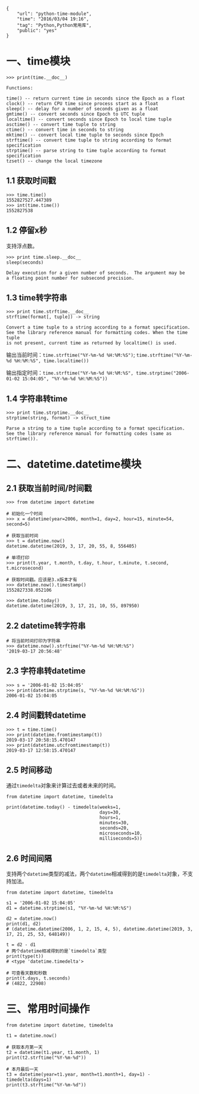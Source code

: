```
{
    "url": "python-time-module",
    "time": "2016/03/04 19:16",
    "tag": "Python,Python常用库",
    "public": "yes"
}
```

# 一、time模块
```
>>> print(time.__doc__)

Functions:

time() -- return current time in seconds since the Epoch as a float
clock() -- return CPU time since process start as a float
sleep() -- delay for a number of seconds given as a float
gmtime() -- convert seconds since Epoch to UTC tuple
localtime() -- convert seconds since Epoch to local time tuple
asctime() -- convert time tuple to string
ctime() -- convert time in seconds to string
mktime() -- convert local time tuple to seconds since Epoch
strftime() -- convert time tuple to string according to format specification
strptime() -- parse string to time tuple according to format specification
tzset() -- change the local timezone
```

## 1.1 获取时间戳

```
>>> time.time()
1552827527.447389
>>> int(time.time())
1552827538
```

## 1.2 停留x秒

支持浮点数。

```
>>> print time.sleep.__doc__
sleep(seconds)

Delay execution for a given number of seconds.  The argument may be
a floating point number for subsecond precision.
```

## 1.3 time转字符串

```
>>> print time.strftime.__doc__
strftime(format[, tuple]) -> string

Convert a time tuple to a string according to a format specification.
See the library reference manual for formatting codes. When the time tuple
is not present, current time as returned by localtime() is used.
```

输出当前时间：`time.strftime("%Y-%m-%d %H:%M:%S")`; `time.strftime("%Y-%m-%d %H:%M:%S", time.localtime())`

输出指定时间：`time.strftime("%Y-%m-%d %H:%M:%S", time.strptime("2006-01-02 15:04:05", "%Y-%m-%d %H:%M:%S"))`

## 1.4 字符串转time

```
>>> print time.strptime.__doc__
strptime(string, format) -> struct_time

Parse a string to a time tuple according to a format specification.
See the library reference manual for formatting codes (same as strftime()).
```

# 二、datetime.datetime模块

## 2.1 获取当前时间/时间戳

```
>>> from datetime import datetime

# 初始化一个时间
>>> x = datetime(year=2006, month=1, day=2, hour=15, minute=54, second=5)

# 获取当前时间
>>> t = datetime.now()
datetime.datetime(2019, 3, 17, 20, 55, 8, 556405)

# 单项打印
>>> print(t.year, t.month, t.day, t.hour, t.minute, t.second, t.microsecond)

# 获取时间戳。应该是3.x版本才有
>>> datetime.now().timestamp()
1552827338.052106

>>> datetime.today()
datetime.datetime(2019, 3, 17, 21, 10, 55, 897950)
```

## 2.2 datetime转字符串

```
# 将当前时间打印为字符串
>>> datetime.now().strftime("%Y-%m-%d %H:%M:%S")
'2019-03-17 20:56:48'
```

## 2.3 字符串转datetime

```
>>> s = '2006-01-02 15:04:05'
>>> print(datetime.strptime(s, "%Y-%m-%d %H:%M:%S"))
2006-01-02 15:04:05
```

## 2.4 时间戳转datetime

```
>>> t = time.time()
>>> print(datetime.fromtimestamp(t))
2019-03-17 20:58:15.470147
>>> print(datetime.utcfromtimestamp(t))
2019-03-17 12:58:15.470147
```

## 2.5 时间移动

通过`timedelta`对象来计算过去或者未来的时间。

```
from datetime import datetime, timedelta

print(datetime.today() - timedelta(weeks=1,
                                   days=30,
                                   hours=1,
                                   minutes=30,
                                   seconds=20,
                                   microseconds=10,
                                   milliseconds=5))
```
## 2.6 时间间隔

支持两个`datetime`类型的减法，两个`datetime`相减得到的是`timedelta`对象，不支持加法。

```
from datetime import datetime, timedelta

s1 = '2006-01-02 15:04:05'
d1 = datetime.strptime(s1, "%Y-%m-%d %H:%M:%S")

d2 = datetime.now()
print(d1, d2)
# (datetime.datetime(2006, 1, 2, 15, 4, 5), datetime.datetime(2019, 3, 17, 21, 25, 53, 648149))

t = d2 - d1
# 两个datetime相减得到的是`timedelta`类型
print(type(t))
# <type 'datetime.timedelta'>

# 可查看天数和秒数
print(t.days, t.seconds)
# (4822, 22908)
```

# 三、常用时间操作

```
from datetime import datetime, timedelta

t1 = datetime.now()

# 获取本月第一天
t2 = datetime(t1.year, t1.month, 1)
print(t2.strftime("%Y-%m-%d"))

# 本月最后一天
t3 = datetime(year=t1.year, month=t1.month+1, day=1) - timedelta(days=1)
print(t3.strftime("%Y-%m-%d"))
```
